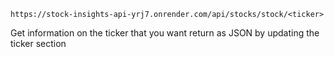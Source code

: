 

```https://stock-insights-api-yrj7.onrender.com/api/stocks/stock/<ticker>```

Get information on the ticker that you want return as JSON by updating the ticker section
